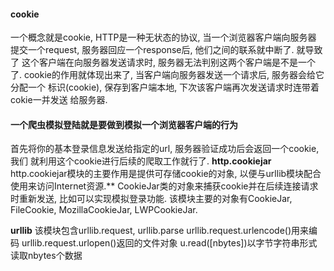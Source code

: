 #### cookie
一个概念就是cookie, HTTP是一种无状态的协议, 当一个浏览器客户端向服务器
提交一个request, 服务器回应一个response后, 他们之间的联系就中断了. 就导致了
这个客户端在向服务器发送请求时, 服务器无法判别这两个客户端是不是一个了.
cookie的作用就体现出来了, 当客户端向服务器发送一个请求后, 服务器会给它分配一个
标识(cookie), 保存到客户端本地, 下次该客户端再次发送请求时连带着cokie一并发送
给服务器.

#### 一个爬虫模拟登陆就是要做到模拟一个浏览器客户端的行为
首先将你的基本登录信息发送给指定的url, 服务器验证成功后会返回一个cookie, 我们
就利用这个cookie进行后续的爬取工作就行了.
**http.cookiejar**
http.cookiejar模块的主要作用是提供可存储cookie的对象, 以便与urllib模块配合
使用来访问Internet资源.**
CookieJar类的对象来捕获cookie并在后续连接请求时重新发送, 比如可以实现模拟登录功能.
该模块主要的对象有CookieJar, FileCookie, MozillaCookieJar, LWPCookieJar.

**urllib**
该模块包含urllib.request, urllib.parse
urllib.request.urlencode()用来编码
urllib.request.urlopen()返回的文件对象
u.read([nbytes])以字节字符串形式读取nbytes个数据


